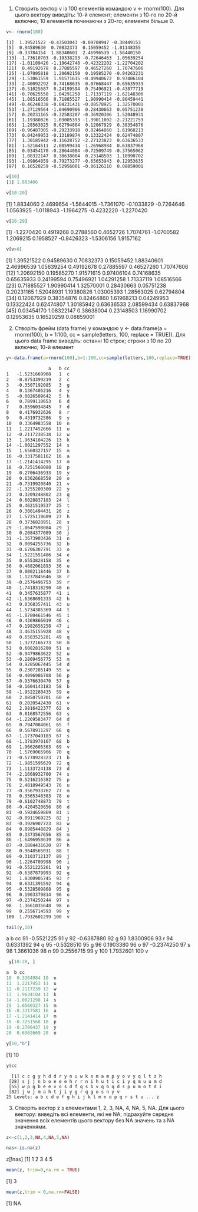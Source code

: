 1.	Створить вектор v із 100 елементів командою v <- rnorm(100). Для цього вектору виведіть: 10-й елемент; елементи з 10-го по 20-й включно; 10 елементів починаючи з 20-го; елементи більше 0.
```r
v<- rnorm(100)
```
  ```
  [1]  1.39521522 -0.43503043 -0.09708947 -0.38449153
  [5]  0.94589630  0.70832373  0.15059452 -1.01148355
  [9] -0.33784154  1.88340601  2.46996539 -1.56440150
 [13] -1.73610703 -0.10338293 -0.72646463  1.05639254
 [17] -1.01189426 -1.19642748 -0.42322202 -1.22704202
 [21]  0.49192678  0.27885597  0.46527260  1.70747606
 [25] -1.07005818  1.20692150  0.19585270 -0.94263231
 [29] -1.53061559  1.91571615 -0.49940672  0.97406104
 [33] -2.40092292  0.74168635 -0.07668447  0.65635933
 [37] -0.51025687  0.24199594  0.75496921 -0.43877719
 [41] -0.70625550  1.04291258  1.71337119 -1.62148306
 [45]  1.08516566  0.71885527  1.90990414 -0.80459441
 [49] -0.46248338 -0.84231431 -0.08578925  1.32570001
 [53] -1.27129564 -1.04690906  0.28430663  0.05751238
 [57]  0.20231165 -0.32583207 -0.36920306  1.52048931
 [61]  1.19380826  1.03005393 -1.39011002 -2.21221753
 [65]  1.28563025  0.62794804  0.12067929  0.38354876
 [69] -0.96487005 -0.29233918  0.82464860  1.61968213
 [73]  0.04249953 -0.13189874  0.13322424  0.62474807
 [77]  1.30185942 -0.11628752 -2.27123823  0.63636533
 [81] -1.52164511  2.08599434 -1.26968984  0.63837968
 [85]  0.03454170 -0.28644084 -0.72509749 -0.37565062
 [89]  1.08322147  0.38638004  0.23148503  1.18990702
 [93] -1.09864859 -0.79273277 -0.65653943  0.12953635
 [97]  0.16520259 -0.52956001 -0.86126110  0.08859001
```
```r
v[10]
[1] 1.883406
```
```r
v[10:20]
```
 [1]  1.8834060  2.4699654 -1.5644015 -1.7361070 -0.1033829 -0.7264646  1.0563925 -1.0118943 -1.1964275 -0.4232220 -1.2270420
```r
v[20:29]
```
 [1] -1.2270420  0.4919268  0.2788560  0.4652726  1.7074761 -1.0700582  1.2069215  0.1958527 -0.9426323 -1.5306156  1.9157162
 ```r
v[v>0]
```
[1] 1.39521522 0.94589630 0.70832373 0.15059452 1.88340601 2.46996539 1.05639254 0.49192678 0.27885597 0.46527260 1.70747606
[12] 1.20692150 0.19585270 1.91571615 0.97406104 0.74168635 0.65635933 0.24199594 0.75496921 1.04291258 1.71337119 1.08516566
[23] 0.71885527 1.90990414 1.32570001 0.28430663 0.05751238 0.20231165 1.52048931 1.19380826 1.03005393 1.28563025 0.62794804
[34] 0.12067929 0.38354876 0.82464860 1.61968213 0.04249953 0.13322424 0.62474807 1.30185942 0.63636533 2.08599434 0.63837968
[45] 0.03454170 1.08322147 0.38638004 0.23148503 1.18990702 0.12953635 0.16520259 0.08859001

2. Створіть фрейм (data frame) y командою y <- data.frame(a = rnorm(100), b = 1:100, cc = sample(letters, 100, replace = TRUE)). Для цього data frame виведіть: останні 10 строк; строки з 10 по 20 включно; 10-й елемент 
```r
y<-data.frame(a=rnorm(100),b=1:100,cc=sample(letters,100,replace=TRUE))
```
```y
                a   b cc
1   -1.5231669968   1  c
2   -0.8753399219   2  c
3   -0.3507192085   3  g
4    0.1367405216   4  y
5   -0.0026509642   5  h
6    0.7899110653   6  d
7    0.0596034845   7  d
8    0.4176932626   8  r
9    0.4319732586   9  y
10   0.3364983558  10  n
11   1.2217452666  11  u
12  -0.2117238538  12  w
13   1.9634104226  13  k
14  -1.0021297552  14  s
15   1.6560327157  15  m
16  -0.3317581162  16  a
17  -1.2141414295  17  m
18  -0.7251568088  18  p
19  -0.2706436933  19  y
20   0.6362668558  20  o
21  -0.7319920840  21  v
22  -1.3255200300  22  y
23   0.3209248802  23  q
24   0.6028837103  24  l
25   0.4621519537  25  t
26   0.3001494431  26  z
27   1.5725119609  27  h
28   0.3736828951  28  s
29  -1.0647598084  29  j
30   0.2084377089  30  j
31  -1.3673903426  31  n
32   0.0094255736  32  b
33  -0.6706307791  33  o
34   1.5221551406  34  e
35   0.6553828158  35  e
36   0.4682061893  36  e
37   0.0002118446  37  h
38   1.1237845646  38  r
39  -0.2576496753  39  r
40  -1.7418318290  40  n
41   0.3457635877  41  i
42  -1.6368691333  42  h
43   0.0368357411  43  u
44   1.5734385369  44  t
45  -1.0780461546  45  i
46   0.4369866019  46  c
47   0.1982656258  47  i
48   3.4635155928  48  y
49   0.6583525281  49  q
50   1.3272166773  50  m
51   0.6082816200  51  u
52  -0.9479863622  52  u
53  -0.2809456775  53  m
54   0.9285067445  54  d
55   0.2307285149  55  w
56  -0.4096986788  56  p
57  -0.9376630470  57  g
58  -0.1604143183  58  b
59  -1.9522288435  59  e
60   2.0850750701  60  e
61   0.2020542430  61  v
62   2.9816422377  62  o
63   0.8168572556  63  s
64  -1.2269583477  64  d
65   0.7947084061  65  f
66   0.5678911297  66  q
67  -1.1737049103  67  s
68  -1.3783970167  68  b
69   1.9662605363  69  v
70   1.5769065966  70  q
71  -0.5778928323  71  b
72  -1.9851595629  72  q
73   1.1133724138  73  d
74  -2.1668932700  74  s
75   0.5216216382  75  p
76   2.4818949543  76  u
77  -0.3567933762  77  m
78   0.3565348383  78  o
79  -0.6102748873  79  t
80  -0.4204520856  80  d
81  -0.5924659869  81  i
82  -0.0911969225  82  j
83  -0.3926907723  83  w
84   0.8985448829  84  j
85   0.3373567656  85  m
86  -1.6496958619  86  a
87  -0.1884431620  87  h
88   0.9648565031  88  t
89  -0.3103712137  89  j
90  -1.2264709998  90  i
91  -0.5521225261  91  y
92  -0.6387879993  92  g
93   1.8300905745  93  r
94   0.6331391592  94  q
95  -0.5328509868  95  g
96   0.1903379814  96  o
97  -0.2374250244  97  s
98   1.3661035648  98  n
99   0.2556714593  99  y
100  1.7932601299 100  v
```
```r
tail(y,10)
```
a   b cc
91  -0.5521225  91  y
92  -0.6387880  92  g
93   1.8300906  93  r
94   0.6331392  94  q
95  -0.5328510  95  g
96   0.1903380  96  o
97  -0.2374250  97  s
98   1.3661036  98  n
99   0.2556715  99  y
100  1.7932601 100  v

```r
 y[10:20, ]
 ```
 ```r
 a  b cc
10  0.3364984 10  n
11  1.2217453 11  u
12 -0.2117239 12  w
13  1.9634104 13  k
14 -1.0021298 14  s
15  1.6560327 15  m
16 -0.3317581 16  a
17 -1.2141414 17  m
18 -0.7251568 18  p
19 -0.2706437 19  y
20  0.6362669 20  o
```

```r
y[10,"b"]
```
[1] 10
```r
y$cc
```
```
  [1] c c g y h d d r y n u w k s m a m p y o v y q l t z h
 [28] s j j n b o e e e h r r n i h u t i c i y q m u u m d
 [55] w p g b e e v o s d f q s b v q b q d s p u m o t d i
 [82] j w j m a h t j i y g r q g o s n y v
25 Levels: a b c d e f g h i j k l m n o p q r s t u ... z 
```
3.	Створіть вектор z з елементами 1, 2, 3, NA, 4, NA, 5, NA. Для цього вектору: виведіть всі елементи, які не NA; підрахуйте середнє значення всіх елементів цього вектору без NA значень та з NA значеннями.

```r
z<-c(1,2,3,NA,4,NA,5,NA)
```
```r
nas<-is.na(z)
```
z[!nas]
[1] 1 2 3 4 5

```r
mean(z, trim=0,na.rm = TRUE)
```
[1] 3
```r
mean(z,trim = 0,na.rm=FALSE)
```
[1] NA
